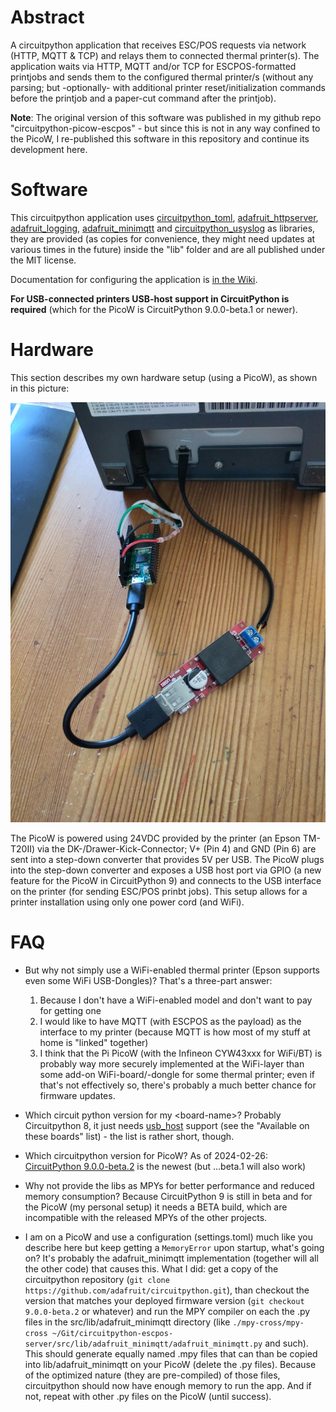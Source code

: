 # Abstract

A circuitpython application that receives ESC/POS requests via network (HTTP, MQTT &amp; TCP) and relays them to connected thermal printer(s). The application waits via HTTP, MQTT and/or TCP for ESCPOS-formatted printjobs and sends them to the configured thermal printer/s (without any parsing; but -optionally- with additional printer reset/initialization commands before the printjob and a paper-cut command after the printjob).

**Note**: The original version of this software was published in my github repo "circuitpython-picow-escpos" - but since this is not in any way confined to the PicoW, I re-published this software in this repository and continue its development here.

# Software

This circuitpython application uses [circuitpython_toml](https://github.com/elpekenin/circuitpython_toml/), [adafruit_httpserver](https://github.com/adafruit/Adafruit_CircuitPython_HTTPServer/), [adafruit_logging](https://github.com/adafruit/Adafruit_CircuitPython_Logging), [adafruit_minimqtt](https://github.com/adafruit/Adafruit_CircuitPython_MiniMQTT/) and [circuitpython_usyslog](https://github.com/ageagainstthemachine/circuitpython-usyslog) as libraries, they are provided (as copies for convenience, they might need updates at various times in the future) inside the "lib" folder and are all published under the MIT license.

Documentation for configuring the application is [in the Wiki](https://github.com/juergenpabel/circuitpython-escpos-server/wiki/Configuration).

**For USB-connected printers USB-host support in CircuitPython is required** (which for the PicoW is CircuitPython 9.0.0-beta.1 or newer).

# Hardware

This section describes my own hardware setup (using a PicoW), as shown in this picture:

![Picture of setup with more details](https://raw.githubusercontent.com/juergenpabel/circuitpython-escpos-server/master/resources/images/setup_detail.jpg)

The PicoW is powered using 24VDC provided by the printer (an Epson TM-T20II) via the DK-/Drawer-Kick-Connector; V+ (Pin 4) and GND (Pin 6) are sent into a step-down converter that provides 5V per USB. The PicoW plugs into the step-down converter and exposes a USB host port via GPIO (a new feature for the PicoW in CircuitPython 9) and connects to the USB interface on the printer (for sending ESC/POS prinbt jobs). This setup allows for a printer installation using only one power cord (and WiFi).

# FAQ

- But why not simply use a WiFi-enabled thermal printer (Epson supports even some WiFi USB-Dongles)? That's a three-part answer:
  1. Because I don't have a WiFi-enabled model and don't want to pay for getting one
  2. I would like to have MQTT (with ESCPOS as the payload) as the interface to my printer (because MQTT is how most of my stuff at home is "linked" together)
  3. I think that the Pi PicoW (with the Infineon CYW43xxx for WiFi/BT) is probably way more securely implemented at the WiFi-layer than some add-on WiFi-board/-dongle for some thermal printer; even if that's not effectively so, there's probably a much better chance for firmware updates.

- Which circuit python version for my &lt;board-name&gt;? Probably Circuitpython 8, it just needs [usb_host](https://docs.circuitpython.org/en/8.2.x/shared-bindings/usb_host/index.html) support (see the "Available on these boards" list) - the list is rather short, though.

- Which circuitpython version for PicoW? As of 2024-02-26: [CircuitPython 9.0.0-beta.2](https://circuitpython.org/board/raspberry_pi_pico_w/) is the newest (but ...beta.1 will also work)
  
- Why not provide the libs as MPYs for better performance and reduced memory consumption? Because CircuitPython 9 is still in beta and for the PicoW (my personal setup) it needs a BETA build, which are incompatible with the released MPYs of the other projects.

- I am on a PicoW and use a configuration (settings.toml) much like you describe here but keep getting a `MemoryError` upon startup, what's going on? It's probably the adafruit_minimqtt implementation (together will all the other code) that causes this. What I did: get a copy of the circuitpython repository (`git clone https://github.com/adafruit/circuitpython.git`), than checkout the version that matches your deployed firmware version (`git checkout 9.0.0-beta.2` or whatever) and run the MPY compiler on each the .py files in the src/lib/adafruit_minimqtt directory (like `./mpy-cross/mpy-cross ~/Git/circuitpython-escpos-server/src/lib/adafruit_minimqtt/adafruit_minimqtt.py` and such). This should generate equally named .mpy files that can than be copied into lib/adafruit_minimqtt on your PicoW (delete the .py files). Because of the optimized nature (they are pre-compiled) of those files, circuitpython should now have enough memory to run the app. And if not, repeat with other .py files on the PicoW (until success).
